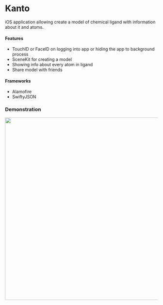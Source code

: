 # Kanto
iOS application allowing create a model of chemical ligand with information about it and atoms.

#### Features
- TouchID or FaceID on logging into app or hiding the app to background process
- SceneKit for creating a model
- Showing info about every atom in ligand
- Share model with friends

#### Frameworks
- Alamofire
- SwiftyJSON

### Demonstration
<p align="center">
<img src="demo.gif" height=600>
</p>
